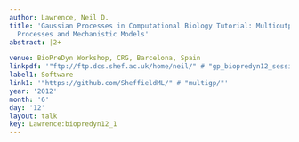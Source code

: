 ```yaml
---
author: Lawrence, Neil D.
title: 'Gaussian Processes in Computational Biology Tutorial: Multioutput Gaussian
  Processes and Mechanistic Models'
abstract: |2+

venue: BioPreDyn Workshop, CRG, Barcelona, Spain
linkpdf: '"ftp://ftp.dcs.shef.ac.uk/home/neil/" # "gp_biopredyn12_session1.pdf"'
label1: Software
link1: '"https://github.com/SheffieldML/" # "multigp/"'
year: '2012'
month: '6'
day: '12'
layout: talk
key: Lawrence:biopredyn12_1
---
```


